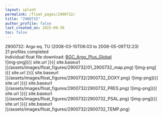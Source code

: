 ```yaml
---
layout: splash
permalink: /float_pages/2900732/
title: "2900732"
author_profile: false
last_created_on: 2025-09-30
toc: false
---
```

 
2900732: Argo eq. TU (2008-03-10T06:03 to 2008-05-09T12:23)\
21 profiles completed\
Individual float file download: [BGC_Argo_Plus_Global](https://ftp.soest.hawaii.edu/bgc_argo_plus/Individual_Floats/outliers_removed/2900732_Sprof_processed.nc)\
![img-png]({{ site.url }}{{ site.baseurl }}/assets/images/float_figures/2900732/01_2900732_map.png)
![img-png]({{ site.url }}{{ site.baseurl }}/assets/images/float_figures/2900732/2900732_DOXY.png)
![img-png]({{ site.url }}{{ site.baseurl }}/assets/images/float_figures/2900732/2900732_PRES.png)
![img-png]({{ site.url }}{{ site.baseurl }}/assets/images/float_figures/2900732/2900732_PSAL.png)
![img-png]({{ site.url }}{{ site.baseurl }}/assets/images/float_figures/2900732/2900732_TEMP.png)
